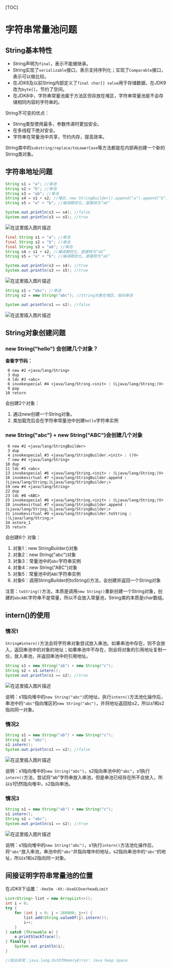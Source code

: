 [TOC]

# 字符串常量池问题

## String基本特性

- String声明为`final`，表示不能被继承。
- String实现了`serializable`接口，表示支持序列化；实现了`Comparable`接口，表示可以做比较。
- 在JDK8及以前String内部定义了`final char[] value`用于存储数据，在JDK9改为`byte[]`，节约了空间。
- 在JDK8中，字符串常量池属于方法区但存放在堆区，字符串常量池是不会存储相同内容的字符串的。

String不可变的优点：

-   String类型使用最多，参数传递时更加安全。
-   在多线程下绝对安全。
-   字符串在常量池中共享，节约内存，提高效率。

String类中的`substring/replace/toLowerCase`等方法都是在内部再创建一个新的String类对象。



## 字符串地址问题

```java
String s1 = "a"; //串池
String s2 = "b"; //串池
String s3 = "ab"; //串池
String s4 = s1 + s2; //堆区，new StringBuilder().append("a").append("b").toString() -> new String("ab")
String s5 = "a" + "b"; //编译期优化，直接转为“ab”

System.out.println(s3 == s4); //false
System.out.println(s3 == s5); //true
```

![在这里插入图片描述](https://img-blog.csdnimg.cn/4799b48de6ca45cdb0ca83441ecdd9d5.png)

```java
final String s1 = "a"; //串池
final String s2 = "b"; //串池
final String s3 = "ab"; //串池
String s4 = s1 + s2; //编译期优化，直接转为“ab”
String s5 = "a" + "b"; //编译期优化，直接转为“ab”

System.out.println(s3 == s4); //true
System.out.println(s3 == s5); //true
```

![在这里插入图片描述](https://img-blog.csdnimg.cn/f4a248f05604463e98980b47fbc15ab8.png)

```java
String s1 = "abc"; //串池
String s2 = new String("abc"); //String对象在堆区，指向串池

System.out.println(s1 == s2); //false
```

![在这里插入图片描述](https://img-blog.csdnimg.cn/ff15c9f0f44e430096936470e4caddfd.png)



## String对象创建问题

### new String("hello") 会创建几个对象？

**查看字节码：**

```
 0 new #2 <java/lang/String>
 3 dup
 4 ldc #3 <abc>
 6 invokespecial #4 <java/lang/String.<init> : (Ljava/lang/String;)V>
 9 pop
10 return
```

会创建2个对象：

1.   通过new创建一个String对象。
2.   类加载完后会在字符串常量池中创建`hello`字符串实例



### new String("abc") + new String("ABC")会创建几个对象

```
 0 new #2 <java/lang/StringBuilder>
 3 dup
 4 invokespecial #3 <java/lang/StringBuilder.<init> : ()V>
 7 new #4 <java/lang/String>
10 dup
11 ldc #5 <abc>
13 invokespecial #6 <java/lang/String.<init> : (Ljava/lang/String;)V>
16 invokevirtual #7 <java/lang/StringBuilder.append : (Ljava/lang/String;)Ljava/lang/StringBuilder;>
19 new #4 <java/lang/String>
22 dup
23 ldc #8 <ABC>
25 invokespecial #6 <java/lang/String.<init> : (Ljava/lang/String;)V>
28 invokevirtual #7 <java/lang/StringBuilder.append : (Ljava/lang/String;)Ljava/lang/StringBuilder;>
31 invokevirtual #9 <java/lang/StringBuilder.toString : ()Ljava/lang/String;>
34 astore_1
35 return
```

会创建6个 对象：

1.   对象1：new StringBuilder()对象
2.   对象2：new String("abc")对象
3.   对象3：常量池中的`abc`字符串实例
4.   对象4：new String("ABC")对象
5.   对象5：常量池中的`ABC`字符串实例
6.   对象6：调用StringBuilder的toString()方法，会创建并返回一个String对象

注意：`toString()`方法，本质是调用`new String()`重新创建一个String对象，创建的`abcABC`字符串不是常量，所以不会放入常量池，String类的本质是char数组。



## intern()的使用

### 情况1

`String#intern()`方法会将字符串对象尝试放入串池。如果串池中存在，则不会放入，返回串池中的对象的地址；如果串池中不存在，则会将对象的引用地址复制一份，放入串池，并返回串池中的引用地址。

```java
String s1 = new String("ab") + new String("c");
String s2 = s1.intern();
System.out.println(s1 == s2); //true
```

![在这里插入图片描述](https://img-blog.csdnimg.cn/2375cafac39148c284e3d50b2a8700bd.png)

说明：s1指向堆中的`new String("abc")`的地址，执行`intern()`方法池化操作后，串池中的`"abc"`指向堆区的`new String("abc")`，并将地址返回给s2，所以s1和s2指向同一对象。



### 情况2

```java
String s1 = new String("ab") + new String("c");
String s2 = "abc";
s1.intern();
System.out.println(s1 == s2); //false
```

![在这里插入图片描述](https://img-blog.csdnimg.cn/d5cb6ae4d6a049ec9454a0e58cdcff57.png)

说明：s1指向堆中的`new String("abc")`，s2指向串池中的`"abc"`，s1执行`intern()`方法，尝试将“ab”字符串放入串池，但是串池已经存在所不会放入，所以s1仍然指向堆中，s2指向串池。



### 情况3

```java
String s1 = new String("ab") + new String("c");
s1.intern();
String s2 = "abc";
System.out.println(s1 == s2); //true
```

![在这里插入图片描述](https://img-blog.csdnimg.cn/8659640a65a24236bffb37be7b7cafed.png)

说明：s1指向堆中的`new String("abc")`，s1执行`intern()`方法池化操作后，将`"abc"`放入串池，串池中的`"abc"`并指向堆中的地址，s2指向串池中的`"abc"`的地址，所以s1和s2指向同一对象。



## 间接证明字符串常量池的位置

在JDK8下设置：`-Xmx5m -XX:-UseGCOverheadLimit`

```java
List<String> list = new ArrayList<>();
int i = 0;
try {
    for (int j = 0; j < 260000; j++) {
        list.add(String.valueOf(j).intern());
        i++;
    }
} catch (Throwable e) {
    e.printStackTrace();
} finally {
    System.out.println(i);
}

//抛出异常：java.lang.OutOfMemoryError: Java heap space
```

